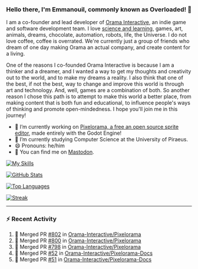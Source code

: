 ### Hello there, I'm Emmanouil, commonly known as Overloaded! 👋
I am a co-founder and lead developer of [Orama Interactive](https://www.orama-interactive.com/), an indie game and software development team. I love [science and learning](https://github.com/OverloadedOrama/KnowledgeBase), games, art, animals, dreams, chocolate, automation, robots, life, the Universe. I do not love coffee, coffee is overrated. We're currently just a group of friends who dream of one day making Orama an actual company, and create content for a living.

One of the reasons I co-founded Orama Interactive is because I am a thinker and a dreamer, and I wanted a way to get my thoughts and creativity out to the world, and to make my dreams a reality. I also think that one of the best, if not the best, way to change and improve this world is through art and technology. And, well, games are a combination of both. So another reason I chose this path is to attempt to make this world a better place, from making content that is both fun and educational, to influence people's ways of thinking and promote open-mindedness. I hope you'll join me in this journey!

- 🔭 I’m currently working on [Pixelorama, a free an open source sprite editor](https://github.com/Orama-Interactive/Pixelorama), made entirely with the Godot Engine!
- 🌱 I’m currently studying Computer Science at the University of Piraeus.
- 😄 Pronouns: he/him
- 🐘 You can find me on <a rel="me" href="https://mastodon.social/@Overloaded">Mastodon</a>.

[![My Skills](https://skillicons.dev/icons?i=godot,py,cpp,cs,git,linux,html)](https://skillicons.dev)

[![GitHub Stats](https://github-readme-stats.vercel.app/api/?username=OverloadedOrama&count_private=true&show_icons=true&theme=merko)](https://github.com/anuraghazra/github-readme-stats)

[![Top Languages](https://github-readme-stats.vercel.app/api/top-langs/?username=OverloadedOrama&count_private=true&layout=compact&theme=merko)](https://github.com/anuraghazra/github-readme-stats)

[![Streak](https://github-readme-streak-stats.herokuapp.com/?user=OverloadedOrama&theme=vision-friendly-dark)](https://git.io/streak-stats)

---

### :zap: Recent Activity

<!--START_SECTION:activity-->
1. 🎉 Merged PR [#802](https://github.com/Orama-Interactive/Pixelorama/pull/802) in [Orama-Interactive/Pixelorama](https://github.com/Orama-Interactive/Pixelorama)
2. 🎉 Merged PR [#800](https://github.com/Orama-Interactive/Pixelorama/pull/800) in [Orama-Interactive/Pixelorama](https://github.com/Orama-Interactive/Pixelorama)
3. 🎉 Merged PR [#798](https://github.com/Orama-Interactive/Pixelorama/pull/798) in [Orama-Interactive/Pixelorama](https://github.com/Orama-Interactive/Pixelorama)
4. 🎉 Merged PR [#52](https://github.com/Orama-Interactive/Pixelorama-Docs/pull/52) in [Orama-Interactive/Pixelorama-Docs](https://github.com/Orama-Interactive/Pixelorama-Docs)
5. 🎉 Merged PR [#51](https://github.com/Orama-Interactive/Pixelorama-Docs/pull/51) in [Orama-Interactive/Pixelorama-Docs](https://github.com/Orama-Interactive/Pixelorama-Docs)
<!--END_SECTION:activity-->

<!--
**OverloadedOrama/OverloadedOrama** is a ✨ _special_ ✨ repository because its `README.md` (this file) appears on your GitHub profile.

Here are some ideas to get you started:

- 👯 I’m looking to collaborate on ...
- 🤔 I’m looking for help with ...
- 💬 Ask me about ...
- 📫 How to reach me: ...
- ⚡ Fun fact: ...
-->
